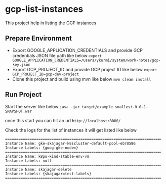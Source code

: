 # gcp-list-instances
This project help in listing the GCP instances

## Prepare Environment 
- Export GOOGLE_APPLICATION_CREDENTIALS and provide GCP credentials JSON file path like below
```export GOOGLE_APPLICATION_CREDENTIALS=/Users/ykurmi/system/work-notes/gcp-key.json```
- Export GCP_PROJECT_ID and provide GCP project ID like below ```export GCP_PROJECT_ID=gcp-dev-project```
- Clone this project and build using mvn like below ```mvn clean install```

## Run Project
Start the server like below
```java -jar target/example.smallest-0.0.1-SNAPSHOT.war```

once this start you can hit an url 
```http://localhost:8080/```

Check the logs for the list of instances it will get listed like below
```aidl
=================================================================================
Instance Name: gke-skajagar-k8scluster-default-pool-eb78586
Instance Labels: {goog-gke-node=}
=================================================================================
Instance Name: k8po-kind-stable-env-vm
Instance Labels: null
=================================================================================
Instance Name: skajagar-delete
Instance Labels: {skajagar=test-labels}
=================================================================================
```